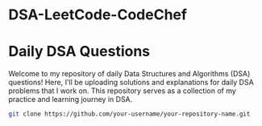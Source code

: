 # DSA-LeetCode-CodeChef
# Daily DSA Questions

Welcome to my repository of daily Data Structures and Algorithms (DSA) questions! Here, I'll be uploading solutions and explanations for daily DSA problems that I work on. This repository serves as a collection of my practice and learning journey in DSA.


```sh
git clone https://github.com/your-username/your-repository-name.git
